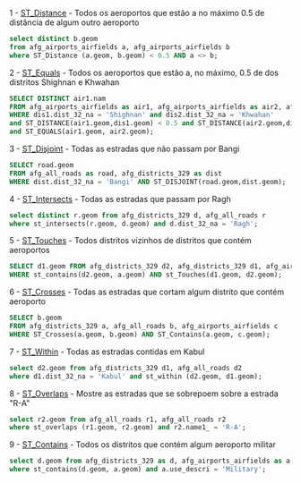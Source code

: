 1 - [ST_Distance](http://postgis.net/docs/ST_Distance.html) - Todos os aeroportos que estão a no máximo 0.5 de distância de algum outro aeroporto
```sql
select distinct b.geom 
from afg_airports_airfields a, afg_airports_airfields b 
where ST_Distance (a.geom, b.geom) < 0.5 AND a <> b;
```


2 - [ST_Equals](http://postgis.net/docs/ST_Equals.html) - Todos os aeroportos que estão a, no máximo, 0.5 de dos distritos Shighnan e Khwahan

```sql
SELECT DISTINCT air1.nam
FROM afg_airports_airfields as air1, afg_airports_airfields as air2, afg_districts_329 as dis1, afg_districts_329 as dis2
WHERE dis1.dist_32_na = 'Shighnan' and dis2.dist_32_na = 'Khwahan' 
and ST_DISTANCE(air1.geom,dis1.geom) < 0.5 and ST_DISTANCE(air2.geom,dis2.geom) < 0.5 
and ST_EQUALS(air1.geom, air2.geom);
```


3 - [ST_Disjoint](http://postgis.net/docs/ST_Disjoint.html) - Todas as estradas que não passam por Bangi
```sql
SELECT road.geom
FROM afg_all_roads as road, afg_districts_329 as dist
WHERE dist.dist_32_na = 'Bangi' AND ST_DISJOINT(road.geom,dist.geom);
```

4 - [ST_Intersects](http://postgis.net/docs/ST_Intersects.html) - Todas as estradas que passam por Ragh

```sql
select distinct r.geom from afg_districts_329 d, afg_all_roads r
where st_intersects(r.geom, d.geom) and d.dist_32_na = 'Ragh';
```

5 - [ST_Touches](http://postgis.net/docs/ST_Touches.html) - Todos distritos vizinhos de distritos que contém aeroportos

```sql
SELECT d1.geom FROM afg_districts_329 d2, afg_districts_329 d1, afg_airports_airfields a
WHERE st_contains(d2.geom, a.geom) AND st_Touches(d1.geom, d2.geom);
```


6 - [ST_Crosses](http://postgis.net/docs/ST_Crosses.html) - Todas as estradas que cortam algum distrito que contém aeroporto
```sql
SELECT b.geom
FROM afg_districts_329 a, afg_all_roads b, afg_airports_airfields c
WHERE ST_Crosses(a.geom, b.geom) AND ST_Contains(a.geom, c.geom);
```

7 - [ST_Within](http://postgis.net/docs/ST_Within.html) - Todas as estradas contidas em Kabul

```sql
select d2.geom from afg_districts_329 d1, afg_all_roads d2 
where d1.dist_32_na = 'Kabul' and st_within (d2.geom, d1.geom);
```

8 - [ST_Overlaps](http://postgis.net/docs/ST_Overlaps.html) - Mostre as estradas que se sobrepoem sobre a estrada "R-A"

```sql
select r2.geom from afg_all_roads r1, afg_all_roads r2
where st_overlaps (r1.geom, r2.geom) and r2.name1_ = 'R-A';
```

9 - [ST_Contains](http://postgis.net/docs/ST_Contains.html) - Todos os distritos que contém algum aeroporto militar

```sql
select d.geom from afg_districts_329 as d, afg_airports_airfields as a
where st_contains(d.geom, a.geom) and a.use_descri = 'Military';
```

